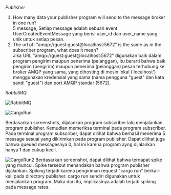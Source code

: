 *Publisher*
1. How many data your publlsher program will send to the message broker in one run? <br>
5 message, Setiap message adalah sebuah event UserCreatedEventMessage yang berisi user_id dan user_name yang unik untuk setiap pesan. <br>
2. The url of: “amqp://guest:guest@localhost:5672” is the same as in the subscriber program, what does it mean? <br>
Jika URL "amqp://guest:guest@localhost:5672" digunakan baik dalam program pengirim maupun penerima (pelanggan), itu berarti bahwa baik pengirim (pengirim) maupun penerima (pelanggan) pesan terhubung ke broker AMQP yang sama, yang dihosting di mesin lokal ('localhost') menggunakan kredensial yang sama (nama pengguna "guest" dan kata sandi "guest") dan port AMQP standar (5672).

*RabbitMQ*

![RabbitMQ](https://media.discordapp.net/attachments/784424703447400489/1232028210926059671/rabbitmq.png?ex=6627f72f&is=6626a5af&hm=f336b2c080b997173436262cb461e04a450239faa5641528558f953d9d2b2583&=&format=webp&quality=lossless&width=1193&height=671)

![CargoRun](https://media.discordapp.net/attachments/784424703447400489/1232325327741780001/cargoRunSubs.png?ex=66290be5&is=6627ba65&hm=1bf1f087821abeca4700e19f41d586792d6653892842009480bc49f71267189d&=&format=webp&quality=lossless&width=1253&height=671)

Berdasarkan screenshots, dijalankan program subscriber lalu menjalankan program publisher. Kemudian memeriksa terminal pada program subscriber. Pada terminal program subscriber, dapat dilihat bahwa berhasil menerima 5 message sesuai yang dikirimkan pada program publisher. Dapat dilihat juga bahwa queued messagesnya 0, hal ini karena program ayng dijalankan hanya 1 dan cukup kecil.

![CargoRun2](https://media.discordapp.net/attachments/784424703447400489/1232329014551646208/image.png?ex=66290f54&is=6627bdd4&hm=3b31bbe1e2922c80fa7193bd9a625fe0c72f8d529b31c85ca922140727421ddd&=&format=webp&quality=lossless&width=1248&height=670)
Berdasarkan screenshot, dapat dilihat bahwa terdapat spike yang muncul. Spike tersebut menandakan bahwa program publisher dijalankan. Spiking terjadi karena pengiriman request "cargo run" berkali-kali pada directory publisher. cargo run sendiri digunakan untuk menjalankan program. Maka dari itu, implikasinya adalah terjadi spiking pada message rates.